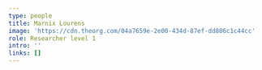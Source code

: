 ```yaml
---
type: people
title: Marnix Lourens
image: 'https://cdn.theorg.com/04a7659e-2e00-434d-87ef-dd806c1c44cc'
role: Researcher level 1
intro: ''
links: []
---
```


